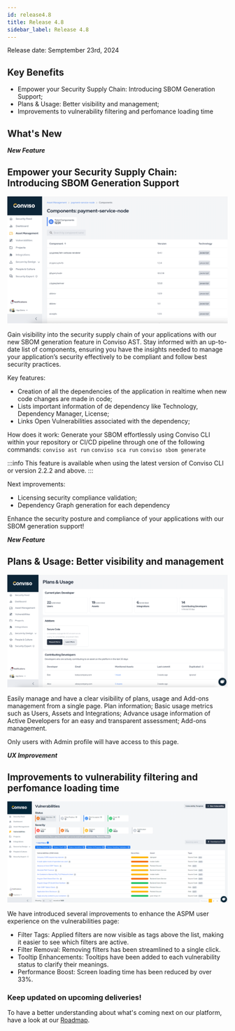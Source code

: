 ```yaml
---
id: release4.8
title: Release 4.8
sidebar_label: Release 4.8
---
```


Release date: Semptember 23rd, 2024

## Key Benefits

*   Empower your Security Supply Chain: Introducing SBOM Generation Support;
*   Plans & Usage: Better visibility and management;
*   Improvements to vulnerability filtering and perfomance loading time


## What's New

**_New Feature_**

## Empower your Security Supply Chain: Introducing SBOM Generation Support

<div style={{textAlign:'center'}}>

![img](../../static/img/release47-sbom.png)

</div>

Gain visibility into the security supply chain of your applications with our new SBOM generation feature in Conviso AST. Stay informed with an up-to-date list of components, ensuring you have the insights needed to manage your application’s security effectively to be compliant and follow best security practices.

Key features:
- Creation of all the dependencies of the application in realtime when new code changes are made in code;
- Lists important information of de dependency like Technology, Dependency Manager, License;
- Links Open Vulnerabilities associated with the dependency;

How does it work: Generate your SBOM effortlessly using Conviso CLI within your repository or CI/CD pipeline through one of the following commands:
`conviso ast run`
`conviso sca run`
`conviso sbom generate`

:::info
This feature is available when using the latest version of Conviso CLI or version 2.2.2 and above.
:::

Next improvements:
- Licensing security compliance validation;
- Dependency Graph generation for each dependency

Enhance the security posture and compliance of your applications with our SBOM generation support!


**_New Feature_**

## Plans & Usage: Better visibility and management

<div style={{textAlign:'center'}}>

![img](../../static/img/release47-plans-usage.png)

</div>

Easily manage and have a clear visibility of plans, usage and Add-ons management from a single page.
Plan information;
Basic usage metrics such as Users, Assets and Integrations;
Advance usage information of Active Developers for an easy and transparent assessment;
Add-ons management.

Only users with Admin profile will have access to this page.


**_UX Improvement_**

## Improvements to vulnerability filtering and perfomance loading time

<div style={{textAlign:'center'}}>

![img](../../static/img/release47-vulns-ux.png)

</div>

We have introduced several improvements to enhance the ASPM user experience on the vulnerabilities page:
- Filter Tags: Applied filters are now visible as tags above the list, making it easier to see which filters are active.
- Filter Removal: Removing filters has been streamlined to a single click.
- Tooltip Enhancements: Tooltips have been added to each vulnerability status to clarify their meanings.
- Performance Boost: Screen loading time has been reduced by over 33%.


### Keep updated on upcoming deliveries!

To have a better understanding about what's coming next on our platform, have a look at our [Roadmap](https://sharing.clickup.com/3016679/b/h/2w1z7-101803/0f4cd1b4e98d956).